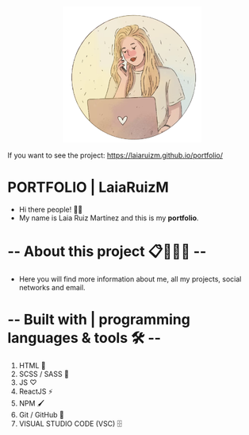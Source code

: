 <p align="center" style="margin-center:8%">
<img src="./LaiaRuiz.png" alt="Laia" width="280"/>
</p>

If you want to see the project: https://laiaruizm.github.io/portfolio/

# PORTFOLIO | LaiaRuizM

- Hi there people! 👋🏻
- My name is Laia Ruiz Martínez and this is my **portfolio**.

# -- About this project 📋🙋🏼‍♀️ --

- Here you will find more information about me, all my projects, social networks and email.

# -- Built with | programming languages & tools 🛠️ --

1. HTML 📌
1. SCSS / SASS 🔗
1. JS ♡
1. ReactJS ⚡️
1. NPM 🖌️
1. Git / GitHub 📂
1. VISUAL STUDIO CODE (VSC) 🗄️
